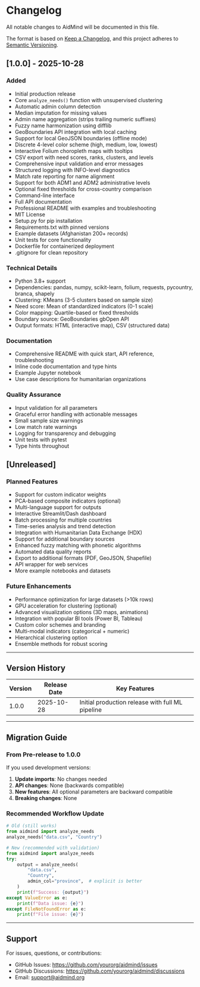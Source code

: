 # Changelog

All notable changes to AidMind will be documented in this file.

The format is based on [Keep a Changelog](https://keepachangelog.com/en/1.0.0/),
and this project adheres to [Semantic Versioning](https://semver.org/spec/v2.0.0.html).

## [1.0.0] - 2025-10-28

### Added
- Initial production release
- Core `analyze_needs()` function with unsupervised clustering
- Automatic admin column detection
- Median imputation for missing values
- Admin name aggregation (strips trailing numeric suffixes)
- Fuzzy name harmonization using difflib
- GeoBoundaries API integration with local caching
- Support for local GeoJSON boundaries (offline mode)
- Discrete 4-level color scheme (high, medium, low, lowest)
- Interactive Folium choropleth maps with tooltips
- CSV export with need scores, ranks, clusters, and levels
- Comprehensive input validation and error messages
- Structured logging with INFO-level diagnostics
- Match rate reporting for name alignment
- Support for both ADM1 and ADM2 administrative levels
- Optional fixed thresholds for cross-country comparison
- Command-line interface
- Full API documentation
- Professional README with examples and troubleshooting
- MIT License
- Setup.py for pip installation
- Requirements.txt with pinned versions
- Example datasets (Afghanistan 200+ records)
- Unit tests for core functionality
- Dockerfile for containerized deployment
- .gitignore for clean repository

### Technical Details
- Python 3.8+ support
- Dependencies: pandas, numpy, scikit-learn, folium, requests, pycountry, branca, shapely
- Clustering: KMeans (3-5 clusters based on sample size)
- Need score: Mean of standardized indicators (0-1 scale)
- Color mapping: Quartile-based or fixed thresholds
- Boundary source: GeoBoundaries gbOpen API
- Output formats: HTML (interactive map), CSV (structured data)

### Documentation
- Comprehensive README with quick start, API reference, troubleshooting
- Inline code documentation and type hints
- Example Jupyter notebook
- Use case descriptions for humanitarian organizations

### Quality Assurance
- Input validation for all parameters
- Graceful error handling with actionable messages
- Small sample size warnings
- Low match rate warnings
- Logging for transparency and debugging
- Unit tests with pytest
- Type hints throughout

## [Unreleased]

### Planned Features
- Support for custom indicator weights
- PCA-based composite indicators (optional)
- Multi-language support for outputs
- Interactive Streamlit/Dash dashboard
- Batch processing for multiple countries
- Time-series analysis and trend detection
- Integration with Humanitarian Data Exchange (HDX)
- Support for additional boundary sources
- Enhanced fuzzy matching with phonetic algorithms
- Automated data quality reports
- Export to additional formats (PDF, GeoJSON, Shapefile)
- API wrapper for web services
- More example notebooks and datasets

### Future Enhancements
- Performance optimization for large datasets (>10k rows)
- GPU acceleration for clustering (optional)
- Advanced visualization options (3D maps, animations)
- Integration with popular BI tools (Power BI, Tableau)
- Custom color schemes and branding
- Multi-modal indicators (categorical + numeric)
- Hierarchical clustering option
- Ensemble methods for robust scoring

---

## Version History

| Version | Release Date | Key Features |
|---------|--------------|--------------|
| 1.0.0   | 2025-10-28   | Initial production release with full ML pipeline |

---

## Migration Guide

### From Pre-release to 1.0.0

If you used development versions:

1. **Update imports**: No changes needed
2. **API changes**: None (backwards compatible)
3. **New features**: All optional parameters are backward compatible
4. **Breaking changes**: None

### Recommended Workflow Update

```python
# Old (still works)
from aidmind import analyze_needs
analyze_needs("data.csv", "Country")

# New (recommended with validation)
from aidmind import analyze_needs
try:
    output = analyze_needs(
        "data.csv",
        "Country",
        admin_col="province",  # explicit is better
    )
    print(f"Success: {output}")
except ValueError as e:
    print(f"Data issue: {e}")
except FileNotFoundError as e:
    print(f"File issue: {e}")
```

---

## Support

For issues, questions, or contributions:
- GitHub Issues: https://github.com/yourorg/aidmind/issues
- GitHub Discussions: https://github.com/yourorg/aidmind/discussions
- Email: support@aidmind.org
